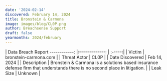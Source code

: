 ```yaml
---
date: '2024-02-14'
discovered: February 14, 2024
title: Bronstein & Carmona
image: images/blog/CL0P.png
author: Breachsense Support
draft: false
yearmonths: 2024/february
---
```



| Data Breach Report
------------:     |:-------------:    | :-----:|
| Victim      | bronstein-carmona.com      | 
| Threat Actor      | CL0P      | 
| Date Discovered      | Feb 14, 2024      | 
| Description      | Bronstein & Carmona is a solutions based insurance defense firm that understands there is no second place in litigation.      | 
| Leak Size      | Unknown      | 

